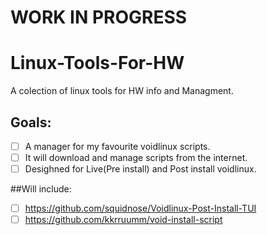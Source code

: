 #  WORK IN PROGRESS
# Linux-Tools-For-HW
A colection of linux tools for HW info and Managment. 
## Goals:
- [ ] A manager for my favourite voidlinux scripts.
- [ ] It will download and manage scripts from the internet.
- [ ] Desighned for Live(Pre install) and Post install voidlinux.

##Will include:
- [ ] https://github.com/squidnose/Voidlinux-Post-Install-TUI
- [ ] https://github.com/kkrruumm/void-install-script
